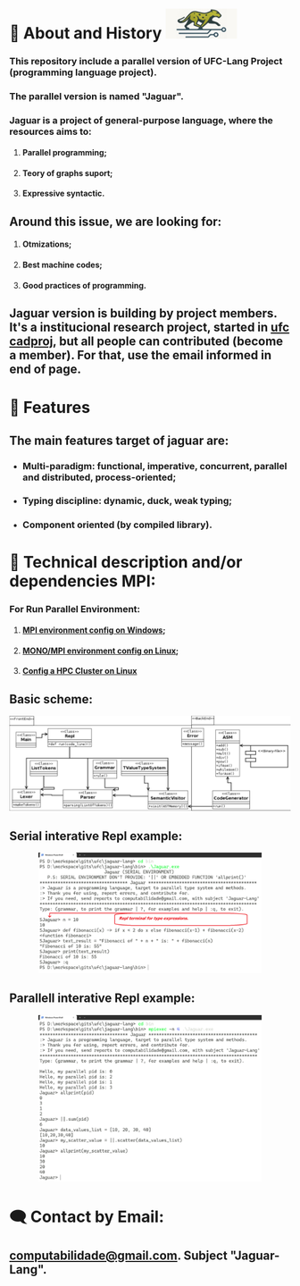 # 🚀 About and History <img src="./img/img_b_300.jpeg" style="width:128px" alt="Jaguar" title="Jaguar">
### This repository include a parallel version of **UFC-Lang** Project (programming language project). 
### The parallel version is named "Jaguar".
### **Jaguar** is a project of general-purpose language, where the resources aims to:
1. #### Parallel programming;
2. #### Teory of graphs suport;
3. #### Expressive syntactic.
## Around this issue, we are looking for:
1. #### Otmizations;
2. #### Best machine codes;
3. #### Good practices of programming.
## Jaguar version is building by project members. It's a institucional research project, started in [ufc cadproj](https://cadproj.ufc.br/projects/592), but all people can contributed (become a member). For that, use the email informed in end of page.
# 📃 Features
## The **main features** target of jaguar are:
- ### Multi-paradigm: functional, imperative, concurrent, parallel and distributed, process-oriented;
- ### Typing discipline: dynamic, duck, weak typing;
- ### Component oriented (by compiled library).

# 🚀 Technical description and/or dependencies MPI:
### For Run Parallel Environment:
1. #### [MPI environment config on Windows](https://github.com/UFC-Jaguar/jaguar-lang/blob/main/cluster_environment_install/Windows/Instrucoes.txt);
2. #### [MONO/MPI environment config on Linux](https://github.com/UFC-Jaguar/jaguar-lang/tree/main/cluster_environment_install);
3. #### [Config a HPC Cluster on Linux](https://github.com/UFC-Jaguar/jaguar-lang/tree/main/cluster_environment_install/Linux)

## Basic scheme:
<p align="center">
  <img src="./img/DiagramaClasse.png" alt="Class Diagram" width="650">
</p>

## Serial interative Repl example:
<p align="center">
  <img src="./img/Ex1.png" alt="Class Diagram" width="400">
</p>

## Parallell interative Repl example:
<p align="center">
  <img src="./img/Ex2.png" alt="Class Diagram" width="400">
</p>

# 🗨️ Contact by Email:
## computabilidade@gmail.com. Subject "Jaguar-Lang".

